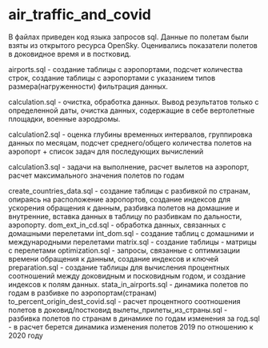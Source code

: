 # air_traffic_and_covid
В файлах приведен код языка запросов sql. Данные по полетам были взяты из открытого ресурса OpenSky.
Оценивались показатели полетов в доковидное время и в постковид. 

airports.sql - создание таблицы с аэропортами, подсчет количества строк, создание таблицы с аэропортами с указанием типов размера(нагруженности)
    фильтрация данных.

calculation.sql - очистка, обработка данных. Вывод результатов только с определенной даты, очистка данных, содержащие в себе 
    вертолетные площадки, военные аэродромы.

calculation2.sql - оценка глубины временных интервалов, группировка данных по месяцам, подсчет среднего/общего количества
    полетов на аэропорт + список задач для последующих вычислений

calculation3.sql - задачи на выполнение, расчет вылетов на аэропорт, расчет максимального значения полетов по годам

сreate_countries_data.sql - создание таблицы с разбивкой по странам, опираясь на расположение аэропортов, создание индексов для
    ускорения обращения к данным, разбивка полетов на домашние и внутренние, вставка данных в таблицу по разбивкам по дальности,
    аэропорту.
dom_ext_in_cd.sql - обработка данных, связанных с домашными перелетами
int_dom.sql - создание  таблиц с домашними и международными перелетами
matrix.sql - создание таблицы - матрицы с перелетами
optimization.sql - запросы, связанные с оптимизации времени обращения к данным, создание индексов и ключей
preparation.sql - создание таблицы для вычисления процентных соотношений между доковидным и посковидным годом, и создание 
  индексов к полям данных.
stata_in_airports.sql - динамика полетов по годам в разбивке по аэропортам(странам)
to_percent_origin_dest_covid.sql - расчет процентного соотношения полетов в доковид/постковид
вылеты_прилеты_из_страны.sql - разбивка полетов по странам в динамике по годам
изменения за год.sql - в расчет берется динамика изменения полетов 2019 по отношению к 2020 году
